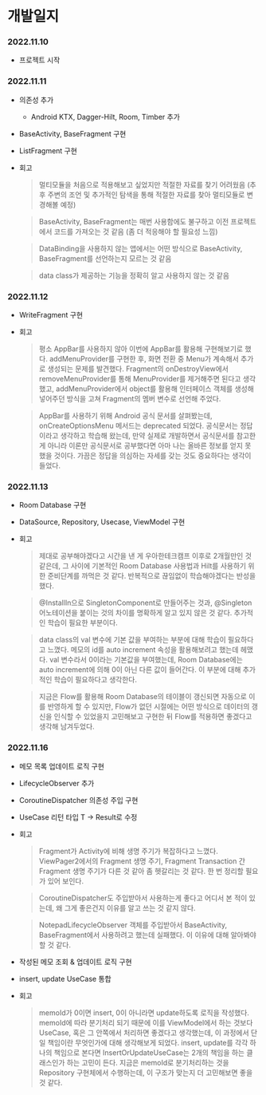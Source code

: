 # 개발일지

### 2022.11.10
- 프로젝트 시작

### 2022.11.11
- 의존성 추가
  - Android KTX, Dagger-Hilt, Room, Timber 추가
- BaseActivity, BaseFragment 구현
- ListFragment 구현
- 회고
    > 멀티모듈을 처음으로 적용해보고 싶었지만 적절한 자료를 찾기 어려웠음 (추후 주변의 조언 및 추가적인 탐색을 통해 적절한 자료를 찾아 멀티모듈로 변경해볼 예정)
  
    > BaseActivity, BaseFragment는 매번 사용함에도 불구하고 이전 프로젝트에서 코드를 가져오는 것 같음 (좀 더 적응해야 할 필요성 느낌)
    
    > DataBinding을 사용하지 않는 앱에서는 어떤 방식으로 BaseActivity, BaseFragment를 선언하는지 모르는 것 같음

    > data class가 제공하는 기능을 정확히 알고 사용하지 않는 것 같음

### 2022.11.12
- WriteFragment 구현
- 회고
    > 평소 AppBar를 사용하지 않아 이번에 AppBar를 활용해 구현해보기로 했다. addMenuProvider를 구현한 후, 화면 전환 중 Menu가 계속해서 추가로 생성되는 문제를 발견했다. Fragment의 onDestroyView에서 removeMenuProvider를 통해 MenuProvider를 제거해주면 된다고 생각했고, addMenuProvider에서 object를 활용해 인터페이스 객체를 생성해 넣어주던 방식을 고쳐 Fragment의 멤버 변수로 선언해 주었다.
    
    > AppBar를 사용하기 위해 Android 공식 문서를 살펴봤는데, onCreateOptionsMenu 메서드는 deprecated 되었다. 공식문서는 정답이라고 생각하고 학습해 왔는데, 만약 실제로 개발하면서 공식문서를 참고한 게 아니라 이론만 공식문서로 공부했다면 아마 나는 올바른 정보를 얻지 못 했을 것이다. 가끔은 정답을 의심하는 자세를 갖는 것도 중요하다는 생각이 들었다.
 
### 2022.11.13
- Room Database 구현
- DataSource, Repository, Usecase, ViewModel 구현
- 회고
  > 제대로 공부해야겠다고 시간을 낸 게 우아한테크캠프 이후로 2개월만인 것 같은데, 그 사이에 기본적인 Room Database 사용법과 Hilt를 사용하기 위한 준비단계를 까먹은 것 같다. 반복적으로 끊임없이 학습해야겠다는 반성을 했다.
  
  > @InstallIn으로 SingletonComponent로 만들어주는 것과, @Singleton 어노테이션을 붙이는 것의 차이를 명확하게 알고 있지 않은 것 같다. 추가적인 학습이 필요한 부분이다.
  
  > data class의 val 변수에 기본 값을 부여하는 부분에 대해 학습이 필요하다고 느꼈다. 메모의 id를 auto increment 속성을 활용해보려고 했는데 헤맸다. val 변수라서 0이라는 기본값을 부여했는데, Room Database에는 auto increment에 의해 0이 아닌 다른 값이 들어간다. 이 부분에 대해 추가적인 학습이 필요하다고 생각한다.
  
  > 지금은 Flow를 활용해 Room Database의 테이블이 갱신되면 자동으로 이를 반영하게 할 수 있지만, Flow가 없던 시절에는 어떤 방식으로 데이터의 갱신을 인식할 수 있었을지 고민해보고 구현한 뒤 Flow를 적용하면 좋겠다고 생각해 남겨두었다.

### 2022.11.16
- 메모 목록 업데이트 로직 구현
- LifecycleObserver 추가
- CoroutineDispatcher 의존성 주입 구현
- UseCase 리턴 타입 T -> Result<T>로 수정
- 회고
  > Fragment가 Activity에 비해 생명 주기가 복잡하다고 느꼈다. ViewPager2에서의 Fragment 생명 주기, Fragment Transaction 간 Fragment 생명 주기가 다른 것 같아 좀 헷갈리는 것 같다. 한 번 정리할 필요가 있어 보인다.
  
  > CoroutineDispatcher도 주입받아서 사용하는게 좋다고 어디서 본 적이 있는데, 왜 그게 좋은건지 이유를 알고 쓰는 것 같지 않다.
  
  > NotepadLifecycleObserver 객체를 주입받아서 BaseActivity, BaseFragment에서 사용하려고 했는데 실패했다. 이 이유에 대해 알아봐야 할 것 같다.

- 작성된 메모 조회 & 업데이트 로직 구현
- insert, update UseCase 통합
- 회고
  > memoId가 0이면 insert, 0이 아니라면 update하도록 로직을 작성했다. memoId에 따라 분기처리 되기 때문에 이를 ViewModel에서 하는 것보다 UseCase, 혹은 그 안쪽에서 처리하면 좋겠다고 생각했는데, 이 과정에서 단일 책임이란 무엇인가에 대해 생각해보게 되었다. insert, update를 각각 하나의 책임으로 본다면 InsertOrUpdateUseCase는 2개의 책임을 하는 클래스인가 하는 고민이 든다. 지금은 memoId로 분기처리하는 것을 Repository 구현체에서 수행하는데, 이 구조가 맞는지 더 고민해보면 좋을 것 같다.